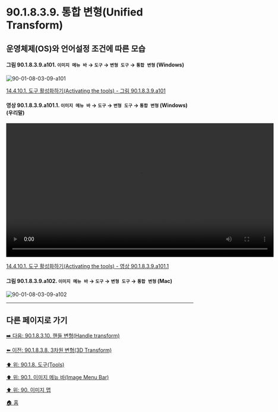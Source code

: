 # 90.1.8.3.9. 통합 변형(Unified Transform)
## 운영체제(OS)와 언어설정 조건에 따른 모습

<a id="90-01-08-03-09-a101"></a>

#### 그림 90.1.8.3.9.a101. `이미지 메뉴 바` → `도구` → `변형 도구` → `통합 변형` (Windows)
![90-01-08-03-09-a101](https://github.com/wonder13662/gimp/assets/15767104/176844f8-dd05-4b22-aa37-2688e227146a)

[14.4.10.1. 도구 활성화하기(Activating the tools) - 그림 90.1.8.3.9.a101](./14-04-10-01-activating_the_tool.md#90-01-08-03-09-a101)

<a id="90-01-08-03-09-a101-01"></a>

#### 영상 90.1.8.3.9.a101.1. `이미지 메뉴 바` → `도구` → `변형 도구` → `통합 변형` (Windows) (우리말)
<video controls="controls" width="720" src="https://github.com/wonder13662/gimp/assets/15767104/15a5175f-9fed-4869-a012-061c1f78f9f0"></video>

[14.4.10.1. 도구 활성화하기(Activating the tools) - 영상 90.1.8.3.9.a101.1](./14-04-10-01-activating_the_tool.md#90-01-08-03-09-a101-01)

<a id="90-01-08-03-09-a102"></a>

#### 그림 90.1.8.3.9.a102. `이미지 메뉴 바` → `도구` → `변형 도구` → `통합 변형` (Mac)
![90-01-08-03-09-a102](https://github.com/wonder13662/gimp/assets/15767104/38787f64-21c3-4052-9c1e-1b98effe0e14)

***

## 다른 페이지로 가기

[➡️ 다음: 90.1.8.3.10. 핸들 변형(Handle transform)](./90-01-08-03-10-handle_transform.md)

[⬅️ 이전: 90.1.8.3.8. 3차원 변형(3D Transform)](./90-01-08-03-08-3d_transform.md)

[⬆️ 위: 90.1.8. 도구(Tools)](./90-01-08-00-tools.md)

[⬆️ 위: 90.1. 이미지 메뉴 바(Image Menu Bar)](./90-01-00-image-menu-bar.md)

[⬆️ 위: 90. 이미지 맵](./90-00-image-map.md)

[🏠 홈](./00-home.md)
